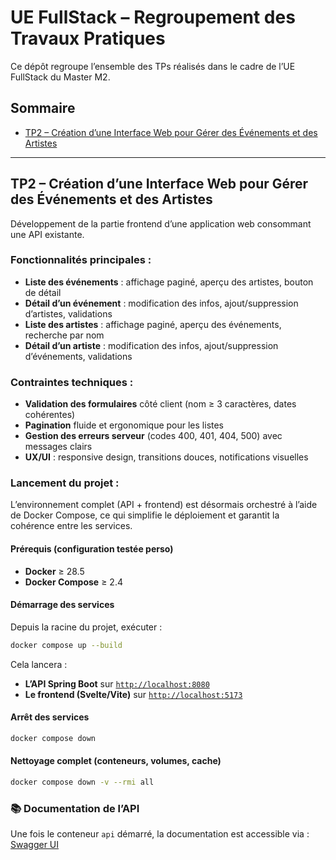 # UE FullStack – Regroupement des Travaux Pratiques

Ce dépôt regroupe l’ensemble des TPs réalisés dans le cadre de l’UE FullStack du Master M2.

## Sommaire
- [TP2 – Création d’une Interface Web pour Gérer des Événements et des Artistes](#tp2--création-dune-interface-web-pour-gérer-des-événements-et-des-artistes)

---

## TP2 – Création d’une Interface Web pour Gérer des Événements et des Artistes

Développement de la partie frontend d’une application web consommant une API existante.

### Fonctionnalités principales :
- **Liste des événements** : affichage paginé, aperçu des artistes, bouton de détail
- **Détail d’un événement** : modification des infos, ajout/suppression d’artistes, validations
- **Liste des artistes** : affichage paginé, aperçu des événements, recherche par nom
- **Détail d’un artiste** : modification des infos, ajout/suppression d’événements, validations

### Contraintes techniques :
- **Validation des formulaires** côté client (nom ≥ 3 caractères, dates cohérentes)
- **Pagination** fluide et ergonomique pour les listes
- **Gestion des erreurs serveur** (codes 400, 401, 404, 500) avec messages clairs
- **UX/UI** : responsive design, transitions douces, notifications visuelles

### Lancement du projet :
L’environnement complet (API + frontend) est désormais orchestré à l’aide de Docker Compose, ce qui simplifie le déploiement et garantit la cohérence entre les services.

#### Prérequis (configuration testée perso)

* **Docker** ≥ 28.5
* **Docker Compose** ≥ 2.4

#### Démarrage des services

Depuis la racine du projet, exécuter :

```bash
docker compose up --build
```

Cela lancera :

* **L’API Spring Boot** sur [`http://localhost:8080`](http://localhost:8080)
* **Le frontend (Svelte/Vite)** sur [`http://localhost:5173`](http://localhost:5173)

#### Arrêt des services

```bash
docker compose down
```

#### Nettoyage complet (conteneurs, volumes, cache)

```bash
docker compose down -v --rmi all
```

### 📚 Documentation de l’API

Une fois le conteneur `api` démarré, la documentation est accessible via : [Swagger UI](http://localhost:8080/swagger-ui/index.html)
